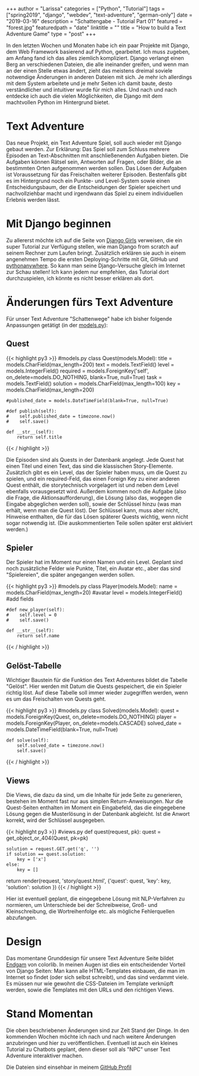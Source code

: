 +++
author = "Larissa"
categories = ["Python", "Tutorial"]
tags = ["spring2019", "django", "webdev", "text-adventure", "german-only"]
date = "2019-03-16"
description = "Schattengabe - Tutorial Part 01"
featured = "forest.jpg"
featuredpath = "date"
linktitle = ""
title = "How to build a Text Adventure Game"
type = "post"
+++

In den letzten Wochen und Monaten habe ich ein paar Projekte mit Django, dem Web Framework basierend auf Python, gearbeitet. Ich muss zugeben, am Anfang fand ich das alles ziemlich kompliziert. Django verlangt einen Berg an verschiedenen Dateien, die alle ineinander greifen, und wenn man an der einen Stelle etwas ändert, zieht das meistens dreimal soviele notwendige Änderungen in anderen Dateien mit sich. Je mehr ich allerdings mit dem System arbeitete und je mehr Seiten ich damit baute, desto verständlicher und intuitiver wurde für mich alles. Und nach und nach entdecke ich auch die vielen Möglichkeiten, die Django mit dem machtvollen Python im Hintergrund bietet.

# Text Adventure

Das neue Projekt, ein Text Adventure Spiel, soll auch wieder mit Django gebaut werden. Zur Erklärung: Das Spiel soll zum Schluss mehrere Episoden an Text-Abschnitten mit anschließenenden Aufgaben bieten. Die Aufgaben können Rätsel sein, Antworten auf Fragen, oder Bilder, die an bestimmten Orten aufgenommen werden sollen. Das Lösen der Aufgaben ist Voraussetzung für das Freischalten weiterer Episoden. Bestenfalls gibt es im Hintergrund noch ein Punkte- und Level-System sowie einen Entscheidungsbaum, der die Entscheidungen der Spieler speichert und nachvollziehbar macht und irgendwann das Spiel zu einem individuellen Erlebnis werden lässt.

# Mit Django beginnen

Zu allererst möchte ich auf die Seite von [Django Girls](https://tutorial.djangogirls.org/de/) verweisen, die ein super Tutorial zur Verfügung stellen, wie man Django from scratch auf seinem Rechner zum Laufen bringt. Zusätzlich erklären sie auch in einem angenehmen Tempo die ersten Deploying-Schritte mit Git, GitHub und [pythonanywhere](http://pythonanywhere.com). So kann man seine Django-Versuche gleich im Internet zur Schau stellen! Ich kann jedem nur empfehlen, das Tutorial dort durchzuspielen, ich könnte es nicht besser erklären als dort.

# Änderungen fürs Text Adventure

Für unser Text Adventure "Schattenwege" habe ich bisher folgende Anpassungen getätigt (in der [models.py](https://github.com/LarissaHa/projx/blob/master/story/models.py)):

## Quest

{{< highlight py3 >}}
    #models.py
class Quest(models.Model):
    title = models.CharField(max_length=200)
    text = models.TextField()
    level = models.IntegerField()
    required = models.ForeignKey('self', on_delete=models.DO_NOTHING, blank=True, null=True)
    task = models.TextField()
    solution = models.CharField(max_length=100)
    key = models.CharField(max_length=200)

    #published_date = models.DateTimeField(blank=True, null=True)

    #def publish(self):
    #    self.published_date = timezone.now()
    #    self.save()

    def __str__(self):
        return self.title
{{< / highlight >}}

Die Episoden sind als Quests in der Datenbank angelegt. Jede Quest hat einen Titel und einen Text, das sind die klassischen Story-Elemente. Zusätzlich gibt es ein Level, das der Spieler haben muss, um die Quest zu spielen, und ein required-Feld, das einen Foreign Key zu einer anderen Quest enthält, die storytechnisch vorgelagert ist und neben dem Level ebenfalls vorausgesetzt wird. Außerdem kommen noch die Aufgabe (also die Frage, die Aktionsaufforderung), die Lösung (also das, wogegen die Eingabe abgeglichen werden soll), sowie der Schlüssel hinzu (was man erhält, wenn man die Quest löst). Der Schlüssel kann, muss aber nicht, Hinweise enthalten, die für das Lösen späterer Quests wichtig, wenn nicht sogar notwendig ist. (Die auskommentierten Teile sollen später erst aktiviert werden.)

## Spieler

Der Spieler hat im Moment nur einen Namen und ein Level. Geplant sind noch zusätzliche Felder wie Punkte, Titel, ein Avatar etc., aber das sind "Spielereien", die später angegangen werden sollen.

{{< highlight py3 >}}
    #models.py
class Player(models.Model):
    name = models.CharField(max_length=20)
    #avatar
    level = models.IntegerField()
    #add fields

    #def new_player(self):
    #    self.level = 0
    #    self.save()

    def __str__(self):
        return self.name
{{< / highlight >}}

## Gelöst-Tabelle

Wichtiger Baustein für die Funktion des Text Adventures bildet die Tabelle "Gelöst". Hier werden mit Datum die Quests gespeichert, die ein Spieler richtig löst. Auf diese Tabelle soll immer wieder zugegriffen werden, wenn es um das Freischalten von Quests geht.

{{< highlight py3 >}}
    #models.py
class Solved(models.Model):
    quest = models.ForeignKey(Quest, on_delete=models.DO_NOTHING)
    player = models.ForeignKey(Player, on_delete=models.CASCADE)
    solved_date = models.DateTimeField(blank=True, null=True)

    def solve(self):
        self.solved_date = timezone.now()
        self.save()
{{< / highlight >}}

## Views

Die Views, die dazu da sind, um die Inhalte für jede Seite zu generieren, bestehen im Moment fast nur aus simplen Return-Anweisungen. Nur die Quest-Seiten enthalten im Moment ein Eingabefeld, das die eingegebene Lösung gegen die Musterlösung in der Datenbank abgleicht. Ist die Anwort korrekt, wird der Schlüssel ausgegeben.

{{< highlight py3 >}}
    #views.py
def quest(request, pk):
    quest = get_object_or_404(Quest, pk=pk)

    solution = request.GET.get('q', '')
    if solution == quest.solution:
        key = ['x']
    else:
        key = []

return render(request, 'story/quest.html', {'quest': quest, 'key': key, 'solution': solution })
{{< / highlight >}}

Hier ist eventuell geplant, die eingegebene Lösung mit NLP-Verfahren zu normieren, um Unterschiede bei der Schreibweise, Groß- und Kleinschreibung, die Wortreihenfolge etc. als mögliche Fehlerquellen abzufangen. 

# Design

Das momentane Grunddesign für unsere Text Adventure Seite bildet [Endgam](https://colorlib.com/wp/template/endgam/) von colorlib. In meinen Augen ist dies ein entscheidender Vorteil von Django Seiten: Man kann alle HTML-Templates einbauen, die man im Internet so findet (oder sich selbst schreibt), und das sind verdammt viele. Es müssen nur wie gewohnt die CSS-Dateien im Template verknüpft werden, sowie die Templates mit den URLs und den richtigen Views.

# Stand Momentan

Die oben beschriebenen Änderungen sind zur Zeit Stand der Dinge. In den kommenden Wochen möchte ich nach und nach weitere Änderungen anzubringen und hier zu veröffentlichen. Eventuell ist auch ein kleines Tutorial zu Chatbots geplant, denn dieser soll als "NPC" unser Text Adventure interaktiver machen. 

Die Dateien sind einsehbar in meinem [GitHub Profil](https://github.com/LarissaHa/projx)